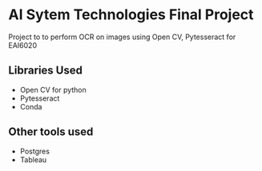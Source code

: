 # AI Sytem Technologies Final Project 
Project to to perform OCR on images using Open CV, Pytesseract for EAI6020

## Libraries Used
- Open CV for python
- Pytesseract
- Conda

## Other tools used
- Postgres
- Tableau
